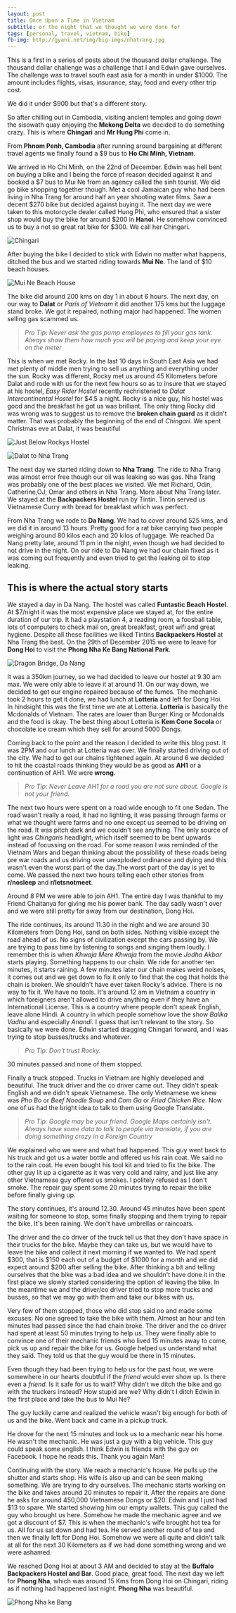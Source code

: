 ```yaml
---
layout: post
title: Once Upon a Time in Vietnam
subtitle: or the night that we thought we were done for
tags: [personal, travel, vietnam, bike]
fb-img: http://gyani.net/img/big-imgs/nhatrang.jpg
---
```


This is a first in a series of posts about the thousand dollar challenge. The thousand dollar challenge was a challenge that I and Edwin gave ourselves. The challenge was to travel south east asia for a month in under $1000. The amount includes flights, visas, insurance, stay, food and every other trip cost.

We did it under $900 but that's a different story.

So after chilling out in Cambodia, visiting ancient temples and going down the sisowath quay enjoying the **Mekong Delta** we decided to do something crazy. This is where **Chingari** and **Mr Hung Phi** come in.

From **Phnom Penh, Cambodia** after running around bargaining at different travel agents we finally found a $9 bus to **Ho Chi Minh, Vietnam**.

We arrived in Ho Chi Minh, on the 22nd of December. Edwin was hell bent on buying a bike and I being the force of reason decided against it and booked a $7 bus to Mui Ne from an agency called the sinh tourist. We did go bike shopping together though. Met a cool Jamaican guy who had been living in Nha Trang for around half an year shooting water films. Saw a decent $270 bike but decided against buying it. The next day we were taken to this motorcycle dealer called Hung Phi, who ensured that a sister shop would buy the bike for around $200 in **Hanoi**. He somehow convinced us to buy a not so great rat bike for $300. We call her Chingari.

![Chingari](/img/big-imgs/nhatrang.jpg)


After buying the bike I decided to stick with Edwin no matter what happens, ditched the bus and we started riding towards **Mui Ne**. The land of $10 beach houses.

![Mui Ne Beach House](/img/blog/muine.jpg)

The bike did around 200 kms on day 1 in about 6 hours. The next day, on our way to **Dalat** or *Paris of Vietnam* it did another 175 kms but the luggage stand broke. We got it repaired, nothing major had happened. The women selling gas scammed us.

> *Pro Tip: Never ask the gas pump employees to fill your gas tank. Always
> show them how much you will be paying and keep your eye on the meter*

This is when we met Rocky. In the last 10 days in South East Asia we had met plenty of middle men trying to sell us anything and everything under the sun.
Rocky was different, Rocky met us around 45 Kilometers before Dalat and rode with us for the next few hours so as to insure that we stayed at his hostel, *Easy Rider Hostel* recently rechristened to *Dalat Intercontinental Hostel* for $4.5 a night. Rocky is a nice guy, his hostel was good and the breakfast he got us was brilliant. The only thing Rocky did was wrong was to suggest us to remove the **broken chain guard** as it didn't matter. That was probably the beginning of the end of *Chingari*. We spent Christmas eve at Dalat, it was beautiful

![Just Below Rockys Hostel](/img/blog/belowrockys.jpg)

![Dalat to Nha Trang](/img/blog/da_lat_nha_trang.jpg)

The next day we started riding down to **Nha Trang**. The ride to Nha Trang was almost error free though our oil was leaking so was gas. Nha Trang was probably one of the best places we visited. We met Richard, Odin, Catherine,OJ, Omar and others in Nha Trang. More about Nha Trang later. We stayed at the **Backpackers Hostel** run by Tintin. Tintin served us Vietnamese Curry with bread for breakfast which was perfect.

From Nha Trang we rode to **Da Nang**. We had to cover around 525 kms, and we did it in around 13 hours. Pretty good for a rat bike carrying two people weighing around 80 kilos each and 20 kilos of luggage. We reached Da Nang pretty late, around 11 pm in the night, even though we had decided to not drive in the night. On our ride to Da Nang we had our chain fixed as it was coming out frequently and even tried to get the leaking oil to stop leaking.

## This is where the actual story starts

We stayed a day in Da Nang. The hostel was called **Funtastic Beach Hostel**. At $7/night it was the most expensive place we stayed at, for the entire duration of our trip. It had a playstation 4, a reading room, a foosball table, lots of computers to check mail on, great breakfast, great wifi and great hygiene. Despite all these facilities we liked Tintins **Backpackers Hostel** at Nha Trang the best. On the 29th of December 2015 we were to leave for **Dong Hoi** to visit the **Phong Nha Ke Bang National Park**.

![Dragon Bridge, Da Nang](/img/blog/dragon.jpg)

It was a 350km journey, so we had decided to leave our hostel at 9.30 am max. We were only able to leave it at around 11. On our way down, we decided to get our engine repaired because of the fumes. The mechanic took 2 hours to get it done, we had lunch at **Lotteria** and left for Dong Hoi. In hindsight this was the first time we ate at  Lotteria. **Lotteria** is basically the Mcdonalds of Vietnam. The rates are lower than Burger King or Mcdonalds and the food is okay. The best thing about Lotteria is **Kem Cone Socola** or chocolate ice cream which they sell for around 5000 Dongs.

Coming back to the point and the reason I decided to write this blog post. It was 2PM and our lunch at Lotteria was over. We finally started driving out of the city. We had to get our chains tightened again. At around 6 we decided to hit the coastal roads thinking they would be as good as **AH1** or a continuation of AH1. We were **wrong**.


> *Pro Tip: Never Leave AH1 for a road you are not sure about. Google is not your friend.*

The next two hours were spent on a road wide enough to fit one Sedan. The road wasn't really a road, it had no lighting, it was passing through farms or what we thought were farms and no one except us seemed to be driving on the road. It was pitch dark and we couldn't see anything. The only source of light was *Chingaris* headlight, which itself seemed to be bent upwards instead of focussing on the road. For some reason I was reminded of the Vietnam Wars and began thinking about the possibility of these roads being pre war roads and us driving over unexploded ordinance and dying and this wasn't even the worst part of the day.The worst part of the day is yet to come. We passed the next two hours telling each other stories from **r/nosleep** and **r/letsnotmeet**.

Around 8 PM we were able to join AH1. The entire day I was thankful to my Friend Chaitanya for giving me his power bank. The day sadly wasn't over and we were still pretty far away from our destination, Dong Hoi.

The ride continues, its around 11.30 in the night and we are around 30 Kilometers from Dong Hoi, sand on both sides. Nothing visible  except the road ahead of us. No signs of civilization except the cars passing by. We are trying to pass time by listening to songs and singing them loudly. I remember this is when *Khwaja Mere Khwaja* from the movie *Jodha Akbar* starts playing. Something happens to our chain. We ride for another ten minutes, it starts raining. A few minutes later our chain makes weird noises, it comes out and we get down to fix it only to find that the cog that holds the chain is broken. We shouldn't have ever taken Rocky's advice. There is no way to fix it. We have no tools. It's around 12 am in Vietnam a country in which foreigners aren't allowed to drive anything even if they have an International License. This is a country where people don't speak English, leave alone Hindi. A country in which people somehow love the show *Balika Vadhu* and especially *Anandi*. I guess that isn't relevant to the story. So basically we were done. Edwin started dragging Chingari forward, and I was trying to stop busses/trucks and whatever.

> *Pro Tip: Don't trust Rocky.*

30 minutes passed and none of them stopped.

Finally a truck stopped. Trucks in Vietnam are highly developed and beautiful. The truck driver and the co driver came out. They didn't speak English and we didn't speak Vietnamese. The only Vietnamese we knew was *Pho Bo* or *Beef Noodle Soup* and *Com Ga* or *Fried Chicken Rice*. Now one of us had the bright idea to talk to them using Google Translate.

> *Pro Tip: Google may be your friend. Google Maps certainly isn't. Always
> have some data to talk to people via translate, if you are doing something
> crazy in a Foreign Country*

We explained who we were and what had happened. This guy went back to his truck and got us a water bottle and offered us his rain coat. We said no to the rain coat. He even bought his tool kit and tried to fix the bike. The other guy lit up a cigarette as it was very cold and rainy, and just like any other Vietnamese guy offered us smokes. I politely refused as I don't smoke. The repair guy spent some 20 minutes trying to repair the bike before finally giving up.

The story continues, it's around 12.30. Around 45 minutes have been spent waiting for someone to stop, some finally stopping and them trying to repair the bike. It's been raining. We don't have umbrellas or raincoats.

The driver and the co driver of the truck tell us that they don't have space in their trucks for the bike. Maybe they can take us, but we would have to leave the bike and collect it next morning if we wanted to. We had spent $300, that is $150 each out of a budget of $1000 for a month and we did expect around $200 after selling the bike. After thinking a bit and telling ourselves that the bike was a bad idea and we shouldn't have done it in the first place we slowly started considering the option of leaving the bike. In the meantime we and the driver/co driver tried to stop more trucks and busses, so that we may go with them and take our bikes with us.

Very few of them stopped, those who did stop said no and made some excuses. No one agreed to take the bike with them. Almost an hour and ten minutes had passed since the  had chain broke. The driver and the co driver had spent at least 50 minutes trying to help us. They were finally able to convince one of their mechanic friends who lived 15 minutes away to come, pick us up and repair the bike for us. Google helped us understand what they said. They told us that the guy would be there in 15 minutes.

Even though they had been trying to help us for the past hour, we were somewhere in our hearts doubtful if the *friend* would ever show up. Is there even a *friend*. Is it safe for us to wait? Why didn't we ditch the bike and go with the truckers instead? How stupid are we? Why didn't I ditch Edwin in the first place and take the bus to Mui Ne?

The guy luckily came and realized the vehicle wasn't big enough for both of us and the bike. Went back and came in a pickup truck.

He drove for the next 15 minutes and took us to a mechanic near his home. He wasn't the mechanic. He was just a guy with a big vehicle. This guy could speak some english. I think Edwin is friends with the guy on Facebook. I hope he reads this. Thank you again Man!

Continuing with the story. We reach a mechanic's house. He pulls up the shutter and starts shop. His wife is also up and can be seen making something. We are trying to dry ourselves. The mechanic starts working on the bike and takes around 20 minutes to repair it. After the repairs are done he asks for around 450,000 Vietnamese Dongs or $20. Edwin and I just had $13 to spare. We started showing him our empty wallets. This guy called the guy who brought us here. Somehow he made the mechanic agree and we got a discount of $7. This is when the mechanic's wife brought hot tea for us. All for us sat down and had tea. He served another round of tea and then we finally left for Dong Hoi. Somehow we were all quite and didn't talk at all for the next 30 Kilometers as if we had done something wrong and we were ashamed.

We reached Dong Hoi at about 3 AM and decided to stay at the **Buffalo Backpackers Hostel and Bar**. Good place, great food. The next day we left for **Phong Nha**, which was around 15 Kms from Dong Hoi on Chingari, riding as if nothing had happened last night. **Phong Nha** was beautiful.


![Phong Nha ke Bang](/img/big-imgs/phongnha.jpg)


